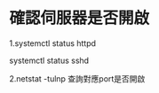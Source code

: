 # 確認伺服器是否開啟
1.systemctl status httpd

  systemctl status sshd
             
2.netstat -tulnp 查詢對應port是否開啟
